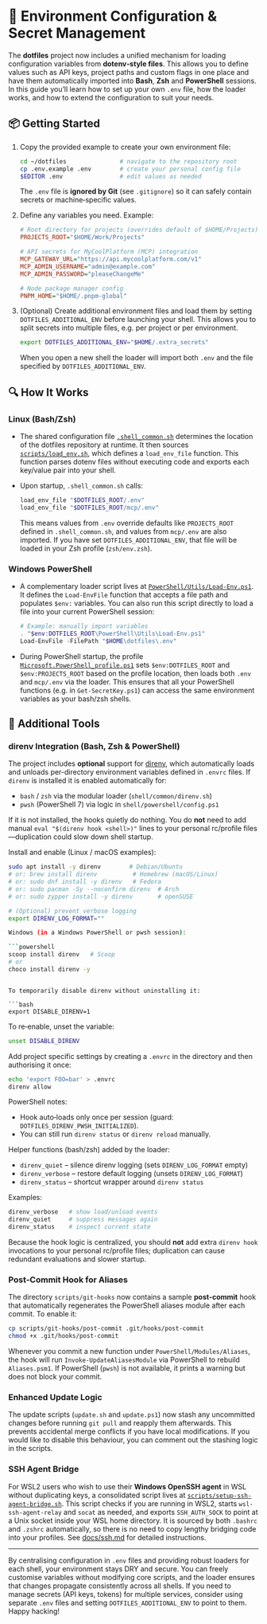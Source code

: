 <!--
  Environment configuration and secrets management guidance for the dotfiles project.
  This document explains how to use the provided `.env` file, how variables are
  loaded into your shell sessions across bash, zsh and PowerShell, and how to
  customise environment behaviour without editing core scripts.
-->

# 🧪 Environment Configuration & Secret Management

The **dotfiles** project now includes a unified mechanism for loading
configuration variables from **dotenv‑style files**.  This allows you to
define values such as API keys, project paths and custom flags in one place
and have them automatically imported into **Bash**, **Zsh** and
**PowerShell** sessions.  In this guide you’ll learn how to set up your own
`.env` file, how the loader works, and how to extend the configuration
to suit your needs.

## 📦 Getting Started

1. Copy the provided example to create your own environment file:

   ```bash
   cd ~/dotfiles               # navigate to the repository root
   cp .env.example .env        # create your personal config file
   $EDITOR .env                # edit values as needed
   ```

   The `.env` file is **ignored by Git** (see `.gitignore`) so it can
   safely contain secrets or machine‑specific values.

2. Define any variables you need.  Example:

   ```ini
   # Root directory for projects (overrides default of $HOME/Projects)
   PROJECTS_ROOT="$HOME/Work/Projects"

   # API secrets for MyCoolPlatform (MCP) integration
   MCP_GATEWAY_URL="https://api.mycoolplatform.com/v1"
   MCP_ADMIN_USERNAME="admin@example.com"
   MCP_ADMIN_PASSWORD="pleaseChangeMe"

   # Node package manager config
   PNPM_HOME="$HOME/.pnpm-global"
   ```

3. (Optional) Create additional environment files and load them by
   setting `DOTFILES_ADDITIONAL_ENV` before launching your shell.  This
   allows you to split secrets into multiple files, e.g. per project or
   per environment.

   ```bash
   export DOTFILES_ADDITIONAL_ENV="$HOME/.extra_secrets"
   ```

   When you open a new shell the loader will import both `.env` and the
   file specified by `DOTFILES_ADDITIONAL_ENV`.

## 🔍 How It Works

### Linux (Bash/Zsh)

* The shared configuration file [`.shell_common.sh`](../.shell_common.sh)
  determines the location of the dotfiles repository at runtime.  It then
  sources [`scripts/load_env.sh`](../scripts/load_env.sh), which defines a
  `load_env_file` function.  This function parses dotenv files without
  executing code and exports each key/value pair into your shell.

* Upon startup, `.shell_common.sh` calls:

  ```bash
  load_env_file "$DOTFILES_ROOT/.env"
  load_env_file "$DOTFILES_ROOT/mcp/.env"
  ```

  This means values from `.env` override defaults like `PROJECTS_ROOT`
  defined in `.shell_common.sh`, and values from `mcp/.env` are also
  imported.  If you have set `DOTFILES_ADDITIONAL_ENV`, that file will
  be loaded in your Zsh profile (`zsh/env.zsh`).

### Windows PowerShell

* A complementary loader script lives at
  [`PowerShell/Utils/Load-Env.ps1`](../PowerShell/Utils/Load-Env.ps1).  It
  defines the `Load-EnvFile` function that accepts a file path and populates
  `$env:` variables.  You can also run this script directly to load a file
  into your current PowerShell session:

  ```powershell
  # Example: manually import variables
  . "$env:DOTFILES_ROOT\PowerShell\Utils\Load-Env.ps1"
  Load-EnvFile -FilePath "$HOME\dotfiles\.env"
  ```

* During PowerShell startup, the profile
  [`Microsoft.PowerShell_profile.ps1`](../PowerShell/Microsoft.PowerShell_profile.ps1)
  sets `$env:DOTFILES_ROOT` and `$env:PROJECTS_ROOT` based on the profile
  location, then loads both `.env` and `mcp/.env` via the loader.  This
  ensures that all your PowerShell functions (e.g. in `Get-SecretKey.ps1`) can
  access the same environment variables as your bash/zsh shells.

## 🧰 Additional Tools

### direnv Integration (Bash, Zsh & PowerShell)

The project includes **optional** support for [direnv](https://direnv.net), which
automatically loads and unloads per-directory environment variables defined in
`.envrc` files. If `direnv` is installed it is enabled automatically for:

* `bash` / `zsh` via the modular loader (`shell/common/direnv.sh`)
* `pwsh` (PowerShell 7) via logic in `shell/powershell/config.ps1`

If it is not installed, the hooks quietly do nothing. You do **not** need to
add manual `eval "$(direnv hook <shell>)"` lines to your personal rc/profile
files—duplication could slow down shell startup.

Install and enable (Linux / macOS examples):

```bash
sudo apt install -y direnv        # Debian/Ubuntu
# or: brew install direnv          # Homebrew (macOS/Linux)
# or: sudo dnf install -y direnv   # Fedora
# or: sudo pacman -Sy --noconfirm direnv  # Arch
# or: sudo zypper install -y direnv       # openSUSE

# (Optional) prevent verbose logging
export DIRENV_LOG_FORMAT=""

Windows (in a Windows PowerShell or pwsh session):

```powershell
scoop install direnv   # Scoop
# or
choco install direnv -y
```
```

To temporarily disable direnv without uninstalling it:

```bash
export DISABLE_DIRENV=1
```

To re‑enable, unset the variable:

```bash
unset DISABLE_DIRENV
```

Add project specific settings by creating a `.envrc` in the directory and then
authorising it once:

```bash
echo 'export FOO=bar' > .envrc
direnv allow
```

PowerShell notes:

* Hook auto‑loads only once per session (guard: `DOTFILES_DIRENV_PWSH_INITIALIZED`).
* You can still run `direnv status` or `direnv reload` manually.

Helper functions (bash/zsh) added by the loader:

* `direnv_quiet` – silence direnv logging (sets `DIRENV_LOG_FORMAT` empty)
* `direnv_verbose` – restore default logging (unsets `DIRENV_LOG_FORMAT`)
* `direnv_status` – shortcut wrapper around `direnv status`

Examples:

```bash
direnv_verbose   # show load/unload events
direnv_quiet     # suppress messages again
direnv_status    # inspect current state
```

Because the hook logic is centralized, you should **not** add extra
`direnv hook` invocations to your personal rc/profile files; duplication can
cause redundant evaluations and slower startup.

### Post‑Commit Hook for Aliases

The directory `scripts/git-hooks` now contains a sample **post‑commit** hook
that automatically regenerates the PowerShell aliases module after each
commit.  To enable it:

```bash
cp scripts/git-hooks/post-commit .git/hooks/post-commit
chmod +x .git/hooks/post-commit
```

Whenever you commit a new function under `PowerShell/Modules/Aliases`, the hook
will run `Invoke-UpdateAliasesModule` via PowerShell to rebuild
`Aliases.psm1`.  If PowerShell (`pwsh`) is not available, it prints a warning
but does not block your commit.

### Enhanced Update Logic

The update scripts (`update.sh` and `update.ps1`) now stash any uncommitted
changes before running `git pull` and reapply them afterwards.  This
prevents accidental merge conflicts if you have local modifications.  If
you would like to disable this behaviour, you can comment out the stashing
logic in the scripts.

### SSH Agent Bridge

For WSL2 users who wish to use their **Windows OpenSSH agent** in WSL
without duplicating keys, a consolidated script lives at
[`scripts/setup-ssh-agent-bridge.sh`](../scripts/setup-ssh-agent-bridge.sh).
This script checks if you are running in WSL2, starts
`wsl-ssh-agent-relay` and `socat` as needed, and exports `SSH_AUTH_SOCK` to
point at a Unix socket inside your WSL home directory.  It is sourced by
both `.bashrc` and `.zshrc` automatically, so there is no need to copy
lengthy bridging code into your profiles.  See [docs/ssh.md](ssh.md) for
detailed instructions.

---

By centralising configuration in `.env` files and providing robust
loaders for each shell, your environment stays DRY and secure.  You can
freely customise variables without modifying core scripts, and the loader
ensures that changes propagate consistently across all shells.  If you need
to manage secrets (API keys, tokens) for multiple services, consider using
separate `.env` files and setting `DOTFILES_ADDITIONAL_ENV` to point to
them.  Happy hacking!
